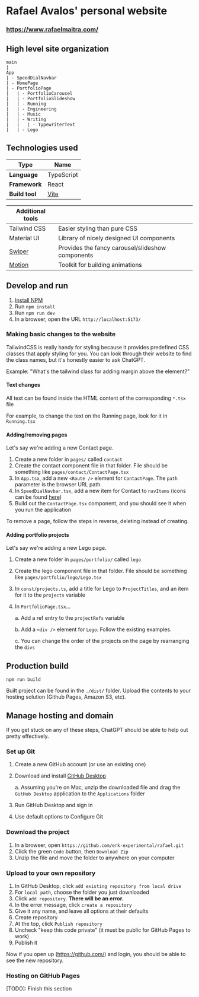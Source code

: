 # Rafael Avalos' personal website

### https://www.rafaelmaitra.com/

## High level site organization

```
main
|
App
| - SpeedDialNavbar
| - HomePage
| - PortfolioPage
|   | - PortfolioCarousel
|   | - PortfolioSlideshow
|   | - Running
|   | - Engineering
|   | - Music
|   | - Writing
|   |   | - TypewriterText
|   | - Lego
```

## Technologies used

| Type           | Name                      |
| -------------- | ------------------------- |
| **Language**   | TypeScript                |
| **Framework**  | React                     |
| **Build tool** | [Vite](https://vite.dev/) |

| Additional tools                |                                                  |
| ------------------------------- | ------------------------------------------------ |
| Tailwind CSS                    | Easier styling than pure CSS                     |
| Material UI                     | Library of nicely designed UI components         |
| [Swiper](https://swiperjs.com/) | Provides the fancy carousel/slideshow components |
| [Motion](https://motion.dev/)   | Toolkit for building animations                  |

## Develop and run

1. [Install NPM](https://docs.npmjs.com/downloading-and-installing-node-js-and-npm)
2. Run `npm install`
3. Run `npm run dev`
4. In a browser, open the URL `http://localhost:5173/`

### Making basic changes to the website

TailwindCSS is really handy for styling because it provides predefined CSS classes that apply styling for you. You can look through their website to find the class names, but it's honestly easier to ask ChatGPT.

Example: "What's the tailwind class for adding margin above the element?"

#### Text changes

All text can be found inside the HTML content of the corresponding `*.tsx` file

For example, to change the text on the Running page, look for it in `Running.tsx`

#### Adding/removing pages

Let's say we're adding a new Contact page.

1. Create a new folder in `pages/` called `contact`
2. Create the contact component file in that folder. File should be something like `pages/contact/ContactPage.tsx`
3. In `App.tsx`, add a new `<Route />` element for `ContactPage`. The `path` parameter is the browser URL path.
4. In `SpeedDialNavbar.tsx`, add a new item for Contact to `navItems` (icons can be found [here](https://mui.com/material-ui/material-icons))
5. Build out the `ContactPage.tsx` component, and you should see it when you run the application

To remove a page, follow the steps in reverse, deleting instead of creating.

#### Adding portfolio projects

Let's say we're adding a new Lego page.

1. Create a new folder in `pages/portfolio/` called `lego`
2. Create the lego component file in that folder. File should be something like `pages/portfolio/lego/Lego.tsx`
3. In `const/projects.ts`, add a title for Lego to `ProjectTitles`, and an item for it to the `projects` variable
4. In `PortfolioPage.tsx`...

   a. Add a ref entry to the `projectRefs` variable

   b. Add a `<div />` element for `Lego`. Follow the existing examples.

   c. You can change the order of the projects on the page by rearranging the `divs`

## Production build

```
npm run build
```

Built project can be found in the `./dist/` folder. Upload the contents to your hosting solution (Github Pages, Amazon S3, etc).

## Manage hosting and domain

If you get stuck on any of these steps, ChatGPT should be able to help out pretty effectively.

### Set up Git

1. Create a new GitHub account (or use an existing one)
2. Download and install [GitHub Desktop](https://github.com/apps/desktop)

   a. Assuming you're on Mac, unzip the downloaded file and drag the `GitHub Desktop` application to the `Applications` folder

3. Run GitHub Desktop and sign in
4. Use default options to Configure Git

### Download the project

1. In a browser, open `https://github.com/erk-experimental/rafael.git`
2. Click the green `Code` button, then `Download Zip`
3. Unzip the file and move the folder to anywhere on your computer

### Upload to your own repository

1. In GitHub Desktop, click `add existing repository from local drive`
2. For `local path`, choose the folder you just downloaded
3. Click `add repository`. **There will be an error.**
4. In the error message, click `create a repository`
5. Give it any name, and leave all options at their defaults
6. Create repository
7. At the top, click `Publish repository`
8. Uncheck "keep this code private" (it must be public for GitHub Pages to work)
9. Publish it

Now if you open up (https://github.com/) and login, you should be able to see the new repository.

### Hosting on GitHub Pages

[TODO]: Finish this section
